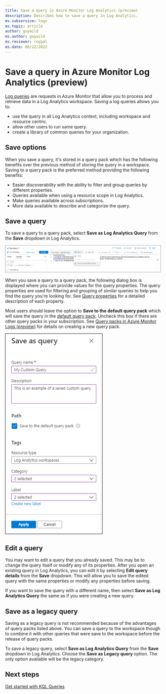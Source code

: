 ```yaml
---
title: Save a query in Azure Monitor Log Analytics (preview) 
description: Describes how to save a query in Log Analytics.
ms.subservice: logs
ms.topic: article
author: guywild
ms.author: guywild
ms.reviewer: roygal
ms.date: 06/22/2022
---
```


# Save a query in Azure Monitor Log Analytics (preview)
[Log queries](log-query-overview.md) are requests in Azure Monitor that allow you to process and retrieve data in a Log Analytics workspace. Saving a log queries allows you to:

- use the query in all Log Analytics context, including workspace and resource centric.
- allow other users to run same query.
- create a library of common queries for your organization.

## Save options
When you save a query, it's stored in a query pack which has the following benefits over the previous method of storing the query in a workspace. Saving to a query pack is the preferred method providing the following benefits:

- Easier discoverability with the ability to filter and group queries by different properties.
- Queries available when using a resource scope in Log Analytics.
- Make queries available across subscriptions.
- More data available to describe and categorize the query.


## Save a query
To save a query to a query pack, select **Save as Log Analytics Query** from the **Save** dropdown in Log Analytics.

[![Save query menu](media/save-query/save-query.png)](media/save-query/save-query.png#lightbox)

When you save a query to a query pack, the following dialog box is displayed where you can provide values for the query properties. The query properties are used for filtering and grouping of similar queries to help you find the query you're looking for. See [Query properties](queries.md#query-properties) for a detailed description of each property.

Most users should leave the option to **Save to the default query pack** which will save the query in the [default query pack](query-packs.md#default-query-pack). Uncheck this box if there are other query packs in your subscription. See [Query packs in Azure Monitor Logs (preview)](query-packs.md) for details on creating a new query pack.

[![Save query dialog](media/save-query/save-query-dialog.png)](media/save-query/save-query-dialog.png#lightbox)

## Edit a query
You may want to edit a query that you already saved. This may be to change the query itself or modify any of its properties. After you open an existing query in Log Analytics, you can edit it by selecting **Edit query details** from the **Save** dropdown. This will allow you to save the edited query with the same properties or modify any properties before saving.

If you want to save the query with a different name, then select **Save as Log Analytics Query** the same as if you were creating a new query. 


## Save as a legacy query
Saving as a legacy query is not recommended because of the advantages of query packs listed above. You can save a query to the workspace though to combine it with other queries that were save to the workspace before the release of query packs. 

To save a legacy query,  select **Save as Log Analytics Query** from the **Save** dropdown in Log Analytics. Choose the  **Save as Legacy query** option. The only option available will be the legacy category.


## Next steps

[Get started with KQL Queries](get-started-queries.md)
